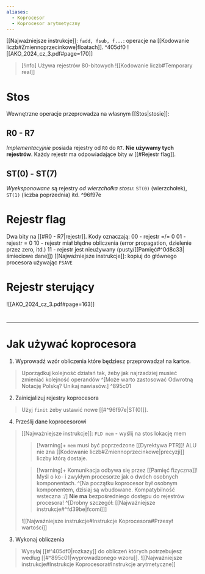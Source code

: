 ```yaml
---
aliases:
  - Koprocesor
  - Koprocesor arytmetyczny
---
```

[[Najważniejsze instrukcje]]:
`fadd, fsub, f...`: operacje na [[Kodowanie liczb#Zmiennoprzecinkowe|floatach]]. ^405df0
![[AKO_2024_cz_3.pdf#page=170]]

>[!info] Używa rejestrów 80-bitowych
>![[Kodowanie liczb#Temporary real]]
# Stos
Wewnętrzne operacje przeprowadza na własnym [[Stos|stosie]]:
## R0 - R7
*Implementacyjnie* posiada rejestry od `R0` do `R7`. **Nie używamy tych rejestrów**.
Każdy rejestr ma odpowiadające bity w [[#Rejestr flag]].

## ST(0) - ST(7)
*Wyeksponowane* są rejestry *od wierzchołka stosu*: `ST(0)` (wierzchołek), `ST(1)` (liczba poprzednia) itd. ^96f97e

# Rejestr flag
Dwa bity na [[#R0 - R7|rejestr]]. Kody oznaczają:
	00 - rejestr =/= 0
	01 - rejestr = 0
	10 - rejestr miał błędne obliczenia (error propagation, dzielenie przez zero, itd.)
	11 - rejestr jest nieużywany (pusty/[[Pamięć#^0d8c33|śmieciowe dane]])
[[Najważniejsze instrukcje]]: kopiuj do głównego procesora używając `FSAVE`

# Rejestr sterujący
![[AKO_2024_cz_3.pdf#page=163]]

#
---
# Jak używać koprocesora
1. Wyprowadź wzór obliczenia które będziesz przeprowadzał na kartce.
> Uporządkuj kolejność działań tak, żeby jak najrzadziej musieć zmieniać kolejność operandów ^[Może warto zastosować Odwrotną Notację Polską? Unikaj nawiasów.]
 ^895c01
2. Zainicjalizuj rejestry koprocesora
> Użyj `finit` żeby ustawić nowe [[#^96f97e|ST(0)]].
4. Prześlij dane koprocesorowi
> [[Najważniejsze instrukcje]]: `FLD mem` - wyślij na stos lokację mem
> >[!warning]+ `mem` musi być poprzedzone [[Dyrektywa PTR]]!
> >ALU nie zna [[Kodowanie liczb#Zmiennoprzecinkowe|precyzji]] liczby którą dostaje.
>
> >[!warning]+ Komunikacja odbywa się przez [[Pamięć fizyczna]]!
> >Myśl o ko- i zwykłym procesorze jak o dwóch osobnych komponentach. ^[Na początku koprocesor był osobnym komponentem, dzisiaj są wbudowane. Kompatybilność wsteczna :/] **Nie ma** bezpośredniego dostępu do rejestrów procesora! ^[Drobny szczegół: [[Najważniejsze instrukcje#^fd39be|fcomi]]]
> 
> ![[Najważniejsze instrukcje#Instrukcje Koprocesora#Przesył wartości]]

3. Wykonaj obliczenia
> Wysyłaj [[#^405df0|rozkazy]] do obliczeń których potrzebujesz według [[#^895c01|wyprowadzonego wzoru]]. 
> ![[Najważniejsze instrukcje#Instrukcje Koprocesora#Instrukcje arytmetyczne]]